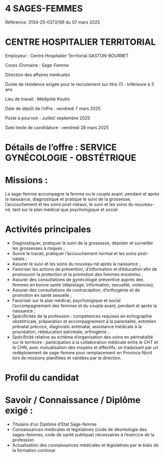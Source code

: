 # 4 SAGES-FEMMES

Référence: 3134-25-0372/SR du 07 mars 2025

# CENTRE HOSPITALIER TERRITORIAL

Employeur : Centre Hospitalier Territorial GASTON-BOURRET

Corps /Domaine : Sage-Femme

Direction des affaires médicales

Durée de résidence exigée pour le recrutement sur titre (1) : Inférieure à 3 ans

Lieu de travail : Médipôle Koutio

Date de dépôt de l’offre : vendredi 7 mars 2025

Poste à pourvoir : Juillet/ septembre 2025

Date limite de candidature : vendredi 28 mars 2025

# Détails de l’offre : SERVICE GYNÉCOLOGIE - OBSTÉTRIQUE

# Missions :

La sage-femme accompagne la femme ou le couple avant, pendant et après la naissance, diagnostique et pratique le suivi de la grossesse, l’accouchement et les soins post-nataux, le suivi et les soins du nouveau-né, tant sur le plan médical que psychologique et social.

# Activités principales

- Diagnostiquer, pratiquer le suivi de la grossesse, dépister et surveiller les grossesses à risques ;
- Suivre le travail, pratiquer l’accouchement normal et les soins post-natals ;
- Assurer le suivi et les soins du nouveau-né après la naissance ;
- Favoriser les actions de prévention, d’information et d’éducation afin de promouvoir la protection et la promotion des femmes enceintes ;
- Assurer des consultations de gynécologie préventive auprès des femmes en bonne santé (dépistage, information, sexualité, violences);
- Assurer des consultations de contraception, d’orthogénie et de promotion en santé sexuelle ;
- Favoriser sur le plan médical, psychologique et social l’accompagnement des femmes et du couple avant, pendant et après la naissance ;
- Spécificités de la profession : compétences requises en échographie obstétricale, préparation et accompagnement à la parentalité, entretien prénatal précoce, diagnostic anténatal, assistance médicale à la procréation, rééducation périnéale, orthogénie ;
- Spécificité relative au schéma d’organisation des soins en périnatalité sur le territoire : participation à la collaboration médicale entre le CHT et le CHN, avec mutualisation des moyens et effectifs, se traduisant par un redéploiement de sage-femme pour remplacement en Province Nord lors de missions planifiées et validées par la direction.

# Profil du candidat

# Savoir / Connaissance / Diplôme exigé :

- Titulaire d’un Diplôme d’Etat Sage-femme
- Connaissances médicales et législatives (code de déontologie des sages-femmes, code de santé publique) nécessaires à l’exercice de la profession
- Actualisation des connaissances médicales et législatives par le biais de la formation continue